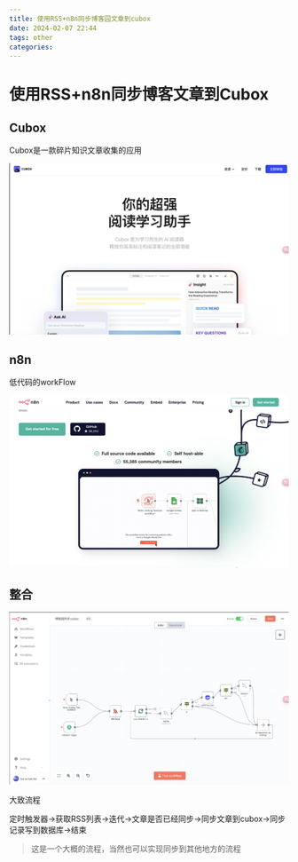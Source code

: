 ```yaml
---
title: 使用RSS+n8n同步博客园文章到cubox
date: 2024-02-07 22:44
tags: other
categories: 
---
```


<!--more-->

# 使用RSS+n8n同步博客文章到Cubox

## Cubox

Cubox是一款碎片知识文章收集的应用

![](https://raw.githubusercontent.com/huisunan/cdn/main/img/1410909-20240207223738974-1361379525_1730686602019.png)

## n8n

低代码的workFlow

![](https://raw.githubusercontent.com/huisunan/cdn/main/img/1410909-20240207223759173-1889192280_1730686602019.png)

## 整合

![](https://raw.githubusercontent.com/huisunan/cdn/main/img/1410909-20240207224237831-1340391436_1730686602019.png)

大致流程

定时触发器->获取RSS列表->迭代->文章是否已经同步->同步文章到cubox->同步记录写到数据库->结束

> 这是一个大概的流程，当然也可以实现同步到其他地方的流程